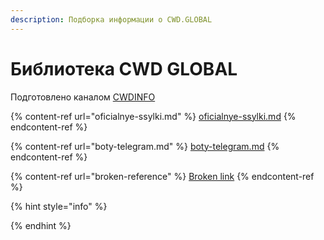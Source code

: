 ```yaml
---
description: Подборка информации о CWD.GLOBAL
---
```


# Библиотека CWD GLOBAL

Подготовлено каналом [CWDINFO](https://cwdinfo.t.me)

{% content-ref url="oficialnye-ssylki.md" %}
[oficialnye-ssylki.md](oficialnye-ssylki.md)
{% endcontent-ref %}

{% content-ref url="boty-telegram.md" %}
[boty-telegram.md](boty-telegram.md)
{% endcontent-ref %}

{% content-ref url="broken-reference" %}
[Broken link](broken-reference)
{% endcontent-ref %}

{% hint style="info" %}

{% endhint %}
